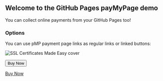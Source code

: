 ## Welcome to the GitHub Pages payMyPage demo

You can collect online payments from your GitHub Pages too!

### Options

You can use pMP payment page links as regular links or linked buttons:

![SSL Certificates Made Easy cover](/pmpdemo/ssl_certs_made_simple-3dcover.png)

<button name="button" onclick="window.location.href=http://pay2.xyz/501">Buy Now</button>

[Buy Now](http://pay2.xyz/501)

